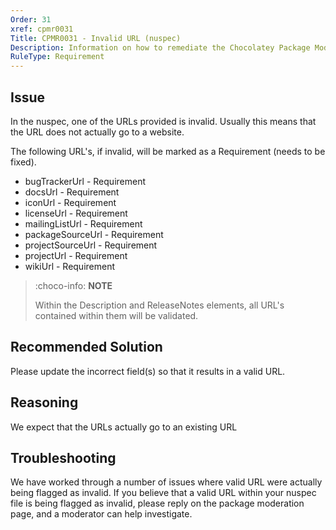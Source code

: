 ```yaml
---
Order: 31
xref: cpmr0031
Title: CPMR0031 - Invalid URL (nuspec)
Description: Information on how to remediate the Chocolatey Package Moderation Rule 0031
RuleType: Requirement
---
```


<?! Include "../../../../../shared/package-validator-rule-requirement.txt" /?>

## Issue

In the nuspec, one of the URLs provided is invalid. Usually this means that the URL does not actually go to a website.

The following URL's, if invalid, will be marked as a Requirement (needs to be fixed).

* bugTrackerUrl - Requirement
* docsUrl - Requirement
* iconUrl - Requirement
* licenseUrl - Requirement
* mailingListUrl - Requirement
* packageSourceUrl - Requirement
* projectSourceUrl - Requirement
* projectUrl - Requirement
* wikiUrl - Requirement

> :choco-info: **NOTE**
>
> Within the Description and ReleaseNotes elements, all URL's contained within them will be validated.

## Recommended Solution

Please update the incorrect field(s) so that it results in a valid URL.

## Reasoning

We expect that the URLs actually go to an existing URL

## Troubleshooting

We have worked through a number of issues where valid URL were actually being flagged as invalid.  If you believe that a valid URL within your nuspec file is being flagged as invalid, please reply on the package moderation page, and a moderator can help investigate.
